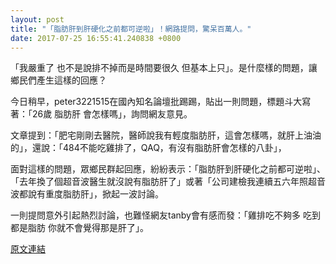 ```yaml
---
layout: post
title: "「脂肪肝到肝硬化之前都可逆啦」！網路提問，驚呆百萬人。"
date: 2017-07-25 16:55:41.240838 +0800
---
```


「我嚴重了 也不是說排不掉而是時間要很久 但基本上只」。是什麼樣的問題，讓鄉民們產生這樣的回應？

今日稍早，peter3221515在國內知名論壇批踢踢，貼出一則問題，標題斗大寫著：「26歲 脂肪肝 會怎樣嗎」，詢問網友意見。

文章提到：「肥宅剛剛去醫院，醫師說我有輕度脂肪肝，這會怎樣嗎，就肝上油油的」，還說：「484不能吃雞排了，QAQ，有沒有脂肪肝會怎樣的八卦」，

面對這樣的問題，眾鄉民群起回應，紛紛表示：「脂肪肝到肝硬化之前都可逆啦」、「去年換了個超音波醫生就沒說有脂肪肝了」或著「公司建檢我連續五六年照超音波都說有重度脂肪肝」，掀起一波討論。

一則提問意外引起熱烈討論，也難怪網友tanby會有感而發：「雞排吃不夠多 吃到都是脂肪 你就不會覺得那是肝了」。

<a href = "https://www.ptt.cc/bbs/Gossiping/M.1500947707.A.3B0.html">原文連結</a>

